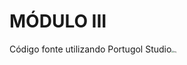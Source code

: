 # MÓDULO III



Código fonte utilizando Portugol Studio<img src="https://i.servimg.com/u/f37/19/57/66/06/lite312.png" alt="img" style="zoom:20%;" />

